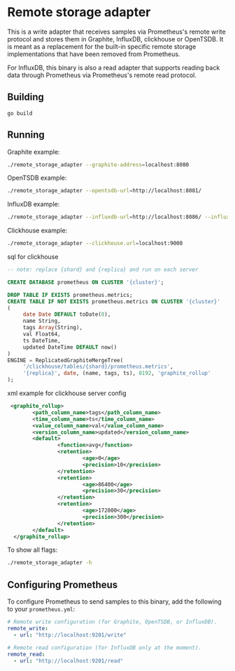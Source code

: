 # Remote storage adapter

This is a write adapter that receives samples via Prometheus's remote write
protocol and stores them in Graphite, InfluxDB, clickhouse or OpenTSDB. It is meant as a
replacement for the built-in specific remote storage implementations that have
been removed from Prometheus.

For InfluxDB, this binary is also a read adapter that supports reading back
data through Prometheus via Prometheus's remote read protocol.

## Building

```shell
go build
```

## Running

Graphite example:

```bash
./remote_storage_adapter --graphite-address=localhost:8080
```

OpenTSDB example:

```bash
./remote_storage_adapter --opentsdb-url=http://localhost:8081/
```

InfluxDB example:

```bash
./remote_storage_adapter --influxdb-url=http://localhost:8086/ --influxdb.database=prometheus --influxdb.retention-policy=autogen
```

Clickhouse example:
```bash
./remote_storage_adapter --clickhouse.url=localhost:9000
```

sql for clickhouse
```sql
-- note: replace {shard} and {replica} and run on each server

CREATE DATABASE prometheus ON CLUSTER '{cluster}';

DROP TABLE IF EXISTS prometheus.metrics;
CREATE TABLE IF NOT EXISTS prometheus.metrics ON CLUSTER '{cluster}'
(
     date Date DEFAULT toDate(0),
     name String,
     tags Array(String),
     val Float64,
     ts DateTime,
     updated DateTime DEFAULT now()
)
ENGINE = ReplicatedGraphiteMergeTree(
     '/clickhouse/tables/{shard}/prometheus.metrics',
     '{replica}', date, (name, tags, ts), 8192, 'graphite_rollup'
);
```

xml example  for clickhouse server config
```xml
 <graphite_rollup>
        <path_column_name>tags</path_column_name>
        <time_column_name>ts</time_column_name>
        <value_column_name>val</value_column_name>
        <version_column_name>updated</version_column_name>
        <default>
                <function>avg</function>
                <retention>
                        <age>0</age>
                        <precision>10</precision>
                </retention>
                <retention>
                        <age>86400</age>
                        <precision>30</precision>
                </retention>
                <retention>
                        <age>172800</age>
                        <precision>300</precision>
                </retention>
        </default>
  </graphite_rollup>
```


To show all flags:

```bash
./remote_storage_adapter -h
```

## Configuring Prometheus

To configure Prometheus to send samples to this binary, add the following to your `prometheus.yml`:

```yaml
# Remote write configuration (for Graphite, OpenTSDB, or InfluxDB).
remote_write:
  - url: "http://localhost:9201/write"

# Remote read configuration (for InfluxDB only at the moment).
remote_read:
  - url: "http://localhost:9201/read"
```
